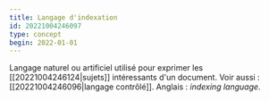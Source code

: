 ```yaml
---
title: Langage d'indexation
id: 20221004246097
type: concept
begin: 2022-01-01
---
```


Langage naturel ou artificiel utilisé pour exprimer les [[20221004246124|sujets]] intéressants d'un document. Voir aussi : [[20221004246096|langage contrôlé]]. Anglais : *indexing language*.
